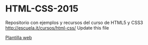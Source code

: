 # HTML-CSS-2015
Repositorio con ejemplos y recursos del curso de HTML5 y CSS3 http://escuela.it/cursos/html-css/
Update this file

[Plantilla web](./web/)
